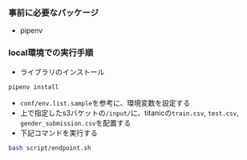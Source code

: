 ### 事前に必要なパッケージ
- pipenv

### local環境での実行手順
-  ライブラリのインストール
```bash
pipenv install
```
- `conf/env.list.sample`を参考に、環境変数を設定する
-  上で指定したs3バケットの`/input/`に、titanicの`train.csv`, `test.csv`, `gender_submission.csv`を配置する
-  下記コマンドを実行する
```bash
bash script/endpoint.sh
```
